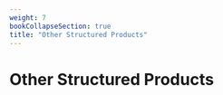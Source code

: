 ```yaml
---
weight: 7
bookCollapseSection: true
title: "Other Structured Products"
---
```


# Other Structured Products

